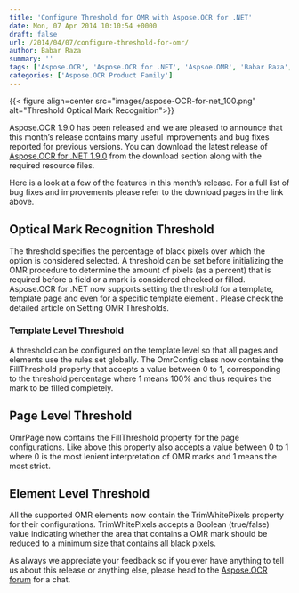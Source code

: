 ```yaml
---
title: 'Configure Threshold for OMR with Aspose.OCR for .NET'
date: Mon, 07 Apr 2014 10:10:54 +0000
draft: false
url: /2014/04/07/configure-threshold-for-omr/
author: Babar Raza
summary: ''
tags: ['Aspose.OCR', 'Aspose.OCR for .NET', 'Aspsoe.OMR', 'Babar Raza', 'Element Level Threshold', 'OMR', 'OMR Template Editor', 'Optical Mark Recognition', 'Page Level Threshold', 'Recognition Threshold', 'Template Level Threshold', 'Threshold']
categories: ['Aspose.OCR Product Family']
---
```




{{< figure align=center src="images/aspose-OCR-for-net_100.png" alt="Threshold Optical Mark Recognition">}}


[](https://blog.aspose.com/wp-content/uploads/sites/2/2012/10/imgLogoOCR128x128.png)[][1]Aspose.OCR 1.9.0 has been released and we are pleased to announce that this month’s release contains many useful improvements and bug fixes reported for previous versions. You can download the latest release of [Aspose.OCR for .NET 1.9.0][2] from the download section along with the required resource files.

Here is a look at a few of the features in this month’s release. For a full list of bug fixes and improvements please refer to the download pages in the link above.

## Optical Mark Recognition Threshold

The threshold specifies the percentage of black pixels over which the option is considered selected. A threshold can be set before initializing the OMR procedure to determine the amount of pixels (as a percent) that is required before a field or a mark is considered checked or filled. Aspose.OCR for .NET now supports setting the threshold for a template, template page and even for a specific template element . Please check the detailed article on Setting OMR Thresholds.

### Template Level Threshold

A threshold can be configured on the template level so that all pages and elements use the rules set globally. The OmrConfig class now contains the FillThreshold property that accepts a value between 0 to 1, corresponding to the threshold percentage where 1 means 100% and thus requires the mark to be filled completely.

## Page Level Threshold

OmrPage now contains the FillThreshold property for the page configurations. Like above this property also accepts a value between 0 to 1 where 0 is the most lenient interpretation of OMR marks and 1 means the most strict.

## Element Level Threshold

All the supported OMR elements now contain the TrimWhitePixels property for their configurations. TrimWhitePixels accepts a Boolean (true/false) value indicating whether the area that contains a OMR mark should be reduced to a minimum size that contains all black pixels.

As always we appreciate your feedback so if you ever have anything to tell us about this release or anything else, please head to the [Aspose.OCR forum][3] for a chat.




[1]: https://blog.aspose.com/wp-content/uploads/sites/2/2013/07/OCRDotNet.png
[2]: http://www.aspose.com/community/files/51/.net-components/aspose.ocr-for-.net/default.aspx "Aspose.OCR for .NET 1.9.0"
[3]: http://www.aspose.com/community/forums/aspose.ocr-product-family/493/showforum.aspx




